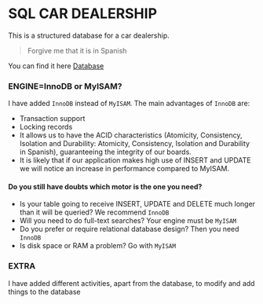 # SQL CAR DEALERSHIP

This is a structured database for a car dealership.
> Forgive me that it is in Spanish

You can find it here [Database](https://github.com/yumewebs/SQL-concesionario/blob/main/ejercicio01.sql)

### ENGINE=InnoDB or MyISAM?
I have added `InnoDB` instead of `MyISAM`.
The main advantages of `InnoDB` are:

- Transaction support
- Locking records
- It allows us to have the ACID characteristics (Atomicity, Consistency, Isolation and Durability: Atomicity, Consistency, Isolation and Durability in Spanish), guaranteeing the integrity of our boards.
- It is likely that if our application makes high use of INSERT and UPDATE we will notice an increase in performance compared to MyISAM.

#### Do you still have doubts which motor is the one you need?
- Is your table going to receive INSERT, UPDATE and DELETE much longer than it will be queried? We recommend `InnoDB`
- Will you need to do full-text searches? Your engine must be `MyISAM`
- Do you prefer or require relational database design? Then you need `InnoDB`
- Is disk space or RAM a problem? Go with `MyISAM`

### EXTRA
I have added different activities, apart from the database, to modify and add things to the database

